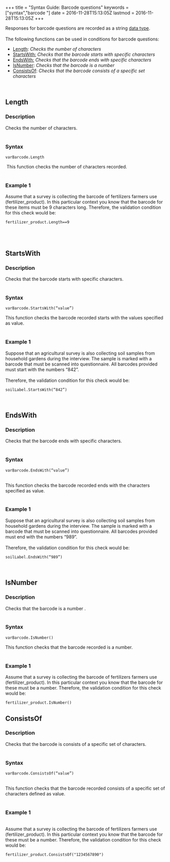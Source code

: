 +++
title = "Syntax Guide: Barcode questions"
keywords = ["syntax","barcode "]
date = 2016-11-28T15:13:05Z
lastmod = 2016-11-28T15:13:05Z
+++

Responses for barcode questions are recorded as a string [data
type](/syntax-guide/data-types).  
   
The following functions can be used in conditions for barcode questions:

-   [Length](#length): *Checks the number of characters*
-   [StartsWith:](#StartsWith) *Checks that the barcode starts with
    specific characters*
-   [EndsWith:](#EndsWith) *Checks that the barcode ends with specific
    characters*
-   [IsNumber](#IsNumber): *Checks that the barcode is a number*
-   [ConsistsOf](#ConsistsOf): *Checks that the barcode consists of a
    specific set characters*

  

<span id="length"></span>Length
-------------------------------

### Description

Checks the number of characters.  
 

### Syntax

    varBarcode.Length

  
 This function checks the number of characters recorded.  
 

### Example 1

Assume that a survey is collecting the barcode of fertilizers farmers
use (fertilizer\_product). In this particular context you know that the
barcode for these items must be 9 characters long. Therefore, the
validation condition for this check would be:

    fertilizer_product.Length==9

  
   
 

<span id="StartsWith"></span>StartsWith
---------------------------------------

### Description 

Checks that the barcode starts with specific characters.  
 

### Syntax

    varBarcode.StartsWith(“value”)

  
This function checks the barcode recorded starts with the values
specified as value.  
 

### Example 1

Suppose that an agricultural survey is also collecting soil samples from
household gardens during the interview. The sample is marked with a
barcode that must be scanned into questionnaire. All barcodes provided
must start with the numbers “842”.  
   
Therefore, the validation condition for this check would be:

    soilLabel.StartsWith(“842”)

 

<span id="EndsWith"></span>EndsWith
-----------------------------------

### Description

Checks that the barcode ends with specific characters.  
 

### Syntax

    varBarcode.EndsWith(“value”)

  
   
This function checks the barcode recorded ends with the characters
specified as value.  
 

### Example 1

Suppose that an agricultural survey is also collecting soil samples from
household gardens during the interview. The sample is marked with a
barcode that must be scanned into questionnaire. All barcodes provided
must end with the numbers “989”.  
   
Therefore, the validation condition for this check would be:

    soilLabel.EndsWith(“989”)

 

<span id="IsNumber"></span>IsNumber 
------------------------------------

### Description

Checks that the barcode is a number .  
 

### Syntax

    varBarcode.IsNumber()

  
This function checks that the barcode recorded is a number.  
 

### Example 1

Assume that a survey is collecting the barcode of fertilizers farmers
use (fertilizer\_product). In this particular context you know that the
barcode for these must be a number. Therefore, the validation condition
for this check would be:

    fertilizer_product.IsNumber()

 <span id="ConsistsOf"></span>ConsistsOf
----------------------------------------

### Description

Checks that the barcode is consists of a specific set of characters.  
 

### Syntax

    varBarcode.ConsistsOf(“value”)

   
This function checks that the barcode recorded consists of a specific
set of characters defined as value.  
 

### Example 1

   
Assume that a survey is collecting the barcode of fertilizers farmers
use (fertilizer\_product). In this particular context you know that the
barcode for these must be a number. Therefore, the validation condition
for this check would be:

    fertilizer_product.ConsistsOf("1234567890")
